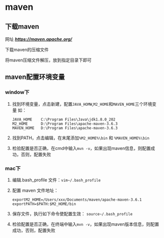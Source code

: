 # maven

## 下载maven

网址 ***https://maven.apache.org/***

下载maven的压缩文件

将maven压缩文件解压，放到指定目录下即可

## maven配置环境变量

### window下

1. 找到环境变量，点击新建，配置`JAVA_HOMW`,`M2_HOME`和`MAVEN_HOME`三个环境变量
   如：

   ```
   JAVA_HOME    C:\Program Files\Java\jdk1.8.0_202
   M2_HOME      D:\Program Files\apache-maven-3.6.3
   MAVEN_HOME   D:\Program Files\apache-maven-3.6.3
   ```

2. 找到PATH，点击编辑，在末尾添加`%M2_HOME%\bin` 和 `%MAVEN_HOME%\bin`

3. 检验配置是否正确，在cmd中输入`mvn -v`，如果出现maven信息，则配置成功，否则，配置失败

### mac下

1. 编辑.bash_profile 文件：`vim~/.bash_profile`

2. 配置 maven 文件地址： 

   ```
   exportM2_HOME=/Users/xxx/Documents/maven/apache-maven-3.6.1 exportPATH=$PATH:$M2_HOME/bin
   ```

3. 保存文件，执行如下命令使配置生效： `source~/.bash_profile`

4. 检验配置是否正确，在终端中输入`mvn -v`，如果出现maven版本信息，则配置成功，否则，配置失败